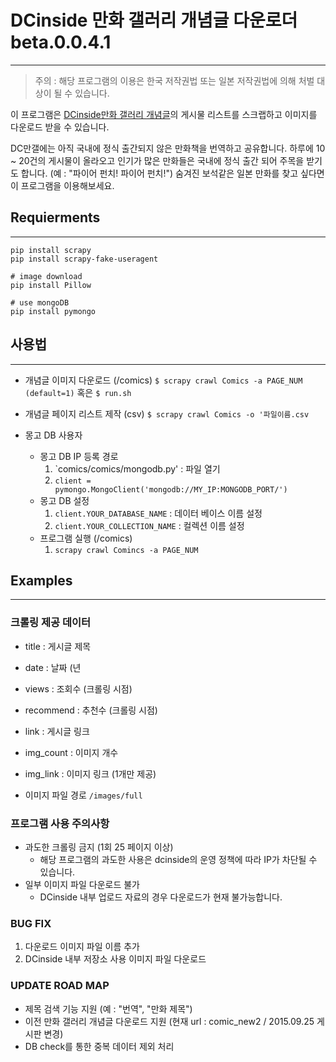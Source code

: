# DCinside 만화 갤러리 개념글 다운로더 beta.0.0.4.1
---

> 주의 : 해당 프로그램의 이용은 한국 저작권법 또는 일본 저작권법에 의해 처벌 대상이 될 수 있습니다.

이 프로그램은 [DCinside만화 갤러리 개념글](https://gall.dcinside.com/board/lists?id=comic_new2&exception_mode=recommend)의 게시물 리스트를 스크랩하고 이미지를 다운로드 받을 수 있습니다.

DC만갤에는 아직 국내에 정식 출간되지 않은 만화책을 번역하고 공유합니다. 하루에 10 ~ 20건의 게시물이 올라오고 인기가 많은 만화들은 국내에 정식 출간 되어 주목을 받기도 합니다. (예 : "파이어 펀치! 파이어 펀치!") 숨겨진 보석같은 일본 만화를 찾고 싶다면 이 프로그램을 이용해보세요.


## Requierments
---

```
pip install scrapy
pip install scrapy-fake-useragent

# image download
pip install Pillow

# use mongoDB
pip install pymongo
```

## 사용법
---
- 개념글 이미지 다운로드 (/comics)
`$ scrapy crawl Comics -a PAGE_NUM (default=1)`
혹은
`$ run.sh`

- 개념글 페이지 리스트 제작 (csv)
`$ scrapy crawl Comics -o '파일이름.csv `

- 몽고 DB 사용자
  - 몽고 DB IP 등록 경로
    1. `comics/comics/mongodb.py' : 파일 열기
    2. `client = pymongo.MongoClient('mongodb://MY_IP:MONGODB_PORT/')`
  - 몽고 DB 설정
    1. `client.YOUR_DATABASE_NAME` : 데이터 베이스 이름 설정
    2. `client.YOUR_COLLECTION_NAME` : 컬렉션 이름 설정
  - 프로그램 실행 (/comics)
    1. `scrapy crawl Comincs -a PAGE_NUM`

## Examples
---


### 크롤링 제공 데이터
- title : 게시글 제목
- date : 날짜 (년
- views : 조회수 (크롤링 시점)
- recommend : 추천수 (크롤링 시점)
- link : 게시글 링크
- img_count : 이미지 개수
- img_link : 이미지 링크 (1개만 제공)

- 이미지 파일 경로 `/images/full`


### 프로그램 사용 주의사항
- 과도한 크롤링 금지 (1회 25 페이지 이상)
  - 해당 프로그램의 과도한 사용은 dcinside의 운영 정책에 따라 IP가 차단될 수 있습니다.
- 일부 이미지 파일 다운로드 불가
  - DCinside 내부 업로드 자료의 경우 다운로드가 현재 불가능합니다.


### BUG FIX
1. 다운로드 이미지 파일 이름 추가
2. DCinside 내부 저장소 사용 이미지 파일 다운로드

### UPDATE ROAD MAP
- 제목 검색 기능 지원 (예 : "번역", "만화 제목")
- 이전 만화 갤러리 개념글 다운로드 지원 (현재 url : comic_new2 / 2015.09.25 게시판 변경)
- DB check를 통한 중복 데이터 제외 처리
